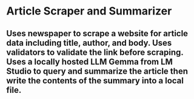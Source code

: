 # Article Scraper and Summarizer

## Uses newspaper to scrape a website for article data including title, author, and body. Uses validators to validate the link before scraping. Uses a locally hosted LLM Gemma from LM Studio to query and summarize the article then write the contents of the summary into a local file.
